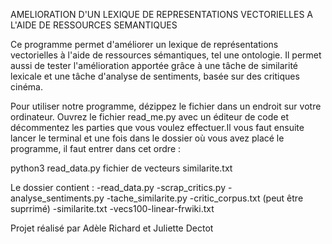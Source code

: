 AMELIORATION D'UN LEXIQUE DE REPRESENTATIONS VECTORIELLES A L'AIDE DE RESSOURCES SEMANTIQUES

Ce programme permet d'améliorer un lexique de représentations vectorielles à l'aide de ressources sémantiques, tel une ontologie. Il permet aussi de tester l'amélioration apportée grâce à une tâche de similarité lexicale et une tâche d'analyse de sentiments, basée sur des critiques cinéma.

Pour utiliser notre programme, dézippez le fichier dans un endroit sur votre ordinateur. Ouvrez le fichier read_me.py avec un éditeur de code et décommentez les parties que vous voulez effectuer.Il vous faut ensuite lancer le terminal et une fois dans le dossier où vous avez placé le programme, il faut entrer dans cet ordre :

python3 read_data.py fichier de vecteurs similarite.txt

Le dossier contient : -read_data.py -scrap_critics.py -analyse_sentiments.py -tache_similarite.py -critic_corpus.txt (peut être suprrimé) -similarite.txt -vecs100-linear-frwiki.txt

Projet réalisé par Adèle Richard et Juliette Dectot
